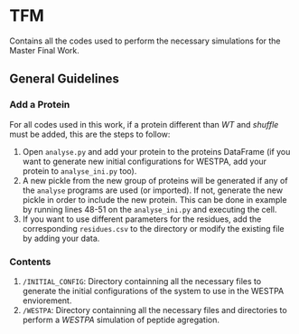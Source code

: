 # TFM
Contains all the codes used to perform the necessary simulations for the Master Final Work.

## General Guidelines

### Add a Protein

For all codes used in this work, if a protein different than _WT_ and _shuffle_ must be added, this are the steps to follow:

1. Open `analyse.py` and add your protein to the proteins DataFrame (if you want to generate new initial configurations for WESTPA, add your protein to `analyse_ini.py` too).
2. A new pickle from the new group of proteins will be generated if any of the `analyse` programs are used (or imported). If not, generate the new pickle in order to include the new protein. This can be done in example by running lines 48-51 on the `analyse_ini.py` and executing the cell. 
3. If you want to use different parameters for the residues, add the corresponding `residues.csv` to the directory or modify the existing file by adding your data.


### Contents

1. `/INITIAL_CONFIG`: Directory containning all the necessary files to generate the initial configurations of the system to use in the WESTPA enviorement.
2. `/WESTPA`: Directory containning all the necessary files and directories to perform a _WESTPA_ simulation of peptide agregation.  

